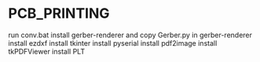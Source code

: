 # PCB_PRINTING
run conv.bat
install gerber-renderer and copy Gerber.py in gerber-renderer
install ezdxf
install tkinter
install pyserial
install pdf2image
install tkPDFViewer
install PLT
